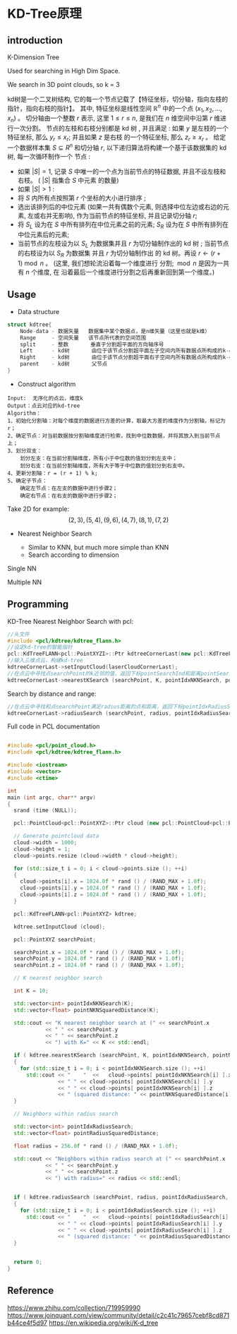 # KD-Tree原理

## introduction

K-Dimension Tree

Used for searching in High Dim Space.

We search in 3D point clouds, so k = 3

kd树是一个二叉树结构, 它的每一个节点记载了【特征坐标，切分轴，指向左枝的指针，指向右枝的指针】。
其中, 特征坐标是线性空间 $\mathbb{R}^n$ 中的一个点 $\left(x_1, x_2, \ldots, x_n\right)$ 。
切分轴由一个整数 $r$ 表示, 这里 $1 \leq r \leq n$, 是我们在 $n$ 维空间中沿第 $r$ 维进行一次分割。
节点的左枝和右枝分别都是 $\mathrm{kd}$ 树 , 并且满足 : 如果 $y$ 是左枝的一个特征坐标, 那么 $y_r \leq x_r$; 并且如果 $z$ 是右枝 的一个特征坐标, 那么 $z_r \geq x_r$ 。
给定一个数据样本集 $S \subseteq R^n$ 和切分轴 $r$, 以下递归算法将构建一个基于该数据集的 $\mathrm{kd}$ 树, 每一次循环制作一个 节点 :
- 如果 $|S|=1$, 记录 $S$ 中唯一的一个点为当前节点的特征数据, 并且不设左枝和右枝。 ( $|S|$ 指集合 $S$ 中元素 的数量)
- 如果 $|S|>1$ :
- 将 $S$ 内所有点按照第 $r$ 个坐标的大小进行排序 ;
- 选出该排列后的中位元素 (如果一共有偶数个元素, 则选择中位左边或右边的元素, 左或右并无影响), 作为当前节点的特征坐标, 并且记录切分轴 $r$;
- 将 $S_L$ 设为在 $S$ 中所有排列在中位元素之前的元素; $S_R$ 设为在 $S$ 中所有排列在中位元素后的元素;
- 当前节点的左枝设为以 $S_L$ 为数据集并且 $r$ 为切分轴制作出的 $\mathrm{kd}$ 树 ; 当前节点的右枝设为以 $S_R$ 为数据集 并且 $r$ 为切分轴制作出 的 $\mathrm{kd}$ 树。再设 $r \leftarrow(r+1) \bmod n$ 。 (这里, 我们想轮流沿着每一个维度进行 分割; $\bmod n$ 是因为一共有 $n$ 个维度, 在 沿着最后一个维度进行分割之后再重新回到第一个维度。)

## Usage

- Data structure
```C++
struct kdtree{
    Node-data - 数据矢量   数据集中某个数据点，是n维矢量（这里也就是k维）
    Range     - 空间矢量   该节点所代表的空间范围
    split     - 整数       垂直于分割超平面的方向轴序号
    Left      - kd树       由位于该节点分割超平面左子空间内所有数据点所构成的k-d树
    Right     - kd树       由位于该节点分割超平面右子空间内所有数据点所构成的k-d树
    parent    - kd树       父节点  
}
```
- Construct algorithm
```
Input:  无序化的点云，维度k
Output：点云对应的kd-tree
Algorithm：
1、初始化分割轴：对每个维度的数据进行方差的计算，取最大方差的维度作为分割轴，标记为r；
2、确定节点：对当前数据按分割轴维度进行检索，找到中位数数据，并将其放入到当前节点上；
3、划分双支：
    划分左支：在当前分割轴维度，所有小于中位数的值划分到左支中；
    划分右支：在当前分割轴维度，所有大于等于中位数的值划分到右支中。
4、更新分割轴：r = (r + 1) % k;
5、确定子节点：
    确定左节点：在左支的数据中进行步骤2；
    确定右节点：在右支的数据中进行步骤2；

```
Take 2D for example:
$$
{(2,3),(5,4),(9,6),(4,7),(8,1),(7,2)}
$$

- Nearest Neighbor Search

    - Similar to KNN, but much more simple than KNN
    - Search according to dimension

Single NN

Multiple NN

## Programming

KD-Tree Nearest Neighbor Search with pcl:
```C++
//头文件
#include <pcl/kdtree/kdtree_flann.h>
//设定kd-tree的智能指针
pcl::KdTreeFLANN<pcl::PointXYZI>::Ptr kdtreeCornerLast(new pcl::KdTreeFLANN<pcl::PointXYZI>());
//输入三维点云，构建kd-tree
kdtreeCornerLast->setInputCloud(laserCloudCornerLast);
//在点云中寻找点searchPoint的k近邻的值，返回下标pointSearchInd和距离pointSearchSqDis
kdtreeCornerLast->nearestKSearch (searchPoint, K, pointIdxNKNSearch, pointNKNSquaredDistance);

```

Search by distance and range:
```C++
//在点云中寻找和点searchPoint满足radius距离的点和距离，返回下标pointIdxRadiusSearch和距离pointRadiusSquaredDistance
kdtreeCornerLast->radiusSearch (searchPoint, radius, pointIdxRadiusSearch, pointRadiusSquaredDistance)

```

Full code in PCL documentation
```C++

#include <pcl/point_cloud.h>
#include <pcl/kdtree/kdtree_flann.h>

#include <iostream>
#include <vector>
#include <ctime>

int
main (int argc, char** argv)
{
  srand (time (NULL));

  pcl::PointCloud<pcl::PointXYZ>::Ptr cloud (new pcl::PointCloud<pcl::PointXYZ>);

  // Generate pointcloud data
  cloud->width = 1000;
  cloud->height = 1;
  cloud->points.resize (cloud->width * cloud->height);

  for (std::size_t i = 0; i < cloud->points.size (); ++i)
  {
    cloud->points[i].x = 1024.0f * rand () / (RAND_MAX + 1.0f);
    cloud->points[i].y = 1024.0f * rand () / (RAND_MAX + 1.0f);
    cloud->points[i].z = 1024.0f * rand () / (RAND_MAX + 1.0f);
  }

  pcl::KdTreeFLANN<pcl::PointXYZ> kdtree;

  kdtree.setInputCloud (cloud);

  pcl::PointXYZ searchPoint;

  searchPoint.x = 1024.0f * rand () / (RAND_MAX + 1.0f);
  searchPoint.y = 1024.0f * rand () / (RAND_MAX + 1.0f);
  searchPoint.z = 1024.0f * rand () / (RAND_MAX + 1.0f);

  // K nearest neighbor search

  int K = 10;

  std::vector<int> pointIdxNKNSearch(K);
  std::vector<float> pointNKNSquaredDistance(K);

  std::cout << "K nearest neighbor search at (" << searchPoint.x 
            << " " << searchPoint.y 
            << " " << searchPoint.z
            << ") with K=" << K << std::endl;

  if ( kdtree.nearestKSearch (searchPoint, K, pointIdxNKNSearch, pointNKNSquaredDistance) > 0 )
  {
    for (std::size_t i = 0; i < pointIdxNKNSearch.size (); ++i)
      std::cout << "    "  <<   cloud->points[ pointIdxNKNSearch[i] ].x 
                << " " << cloud->points[ pointIdxNKNSearch[i] ].y 
                << " " << cloud->points[ pointIdxNKNSearch[i] ].z 
                << " (squared distance: " << pointNKNSquaredDistance[i] << ")" << std::endl;
  }

  // Neighbors within radius search

  std::vector<int> pointIdxRadiusSearch;
  std::vector<float> pointRadiusSquaredDistance;

  float radius = 256.0f * rand () / (RAND_MAX + 1.0f);

  std::cout << "Neighbors within radius search at (" << searchPoint.x 
            << " " << searchPoint.y 
            << " " << searchPoint.z
            << ") with radius=" << radius << std::endl;


  if ( kdtree.radiusSearch (searchPoint, radius, pointIdxRadiusSearch, pointRadiusSquaredDistance) > 0 )
  {
    for (std::size_t i = 0; i < pointIdxRadiusSearch.size (); ++i)
      std::cout << "    "  <<   cloud->points[ pointIdxRadiusSearch[i] ].x 
                << " " << cloud->points[ pointIdxRadiusSearch[i] ].y 
                << " " << cloud->points[ pointIdxRadiusSearch[i] ].z 
                << " (squared distance: " << pointRadiusSquaredDistance[i] << ")" << std::endl;
  }


  return 0;
}
```

## Reference
https://www.zhihu.com/collection/719959990
https://www.joinquant.com/view/community/detail/c2c41c79657cebf8cd871b44ce4f5d97
https://en.wikipedia.org/wiki/K-d_tree
